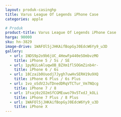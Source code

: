 ```yaml
---
layout: produk-casinghp
title: Varus League Of Legends iPhone Case
categories: apple

# Produk
product-title: Varus League Of Legends iPhone Case
harga: 90000
sku: hn-3829
image-drive: 1WAFOl5jJHKAifBopGyJ0EdcW6Yy9_u3D
gallery:
  - url: 1NDS9p2o9b6jUC_4HewFp440eSOmbvzMO
    title: iPhone 5 / 5s / SE
  - url: 1pyNiLoAluqwOB_BZXm1flSOGmZinb4r-
    title: iPhone 6 / 6s
  - url: 18Czaib0Uuodj7Jygh7uwHvSERH19u9XQ
    title: iPhone 6 Plus / 6s Plus
  - url: 1vo_oSdV2JuTDnedDRqVTCTur_Vm7NQcg
    title: iPhone 7 / 8
  - url: 1Fsaj0z2O2mSfCGMEuwo79v5TxdJ_kOLi
    title: iPhone 7 Plus / 8 Plus
  - url: 1WAFOl5jJHKAifBopGyJ0EdcW6Yy9_u3D
    title: iPhone X
---
```

